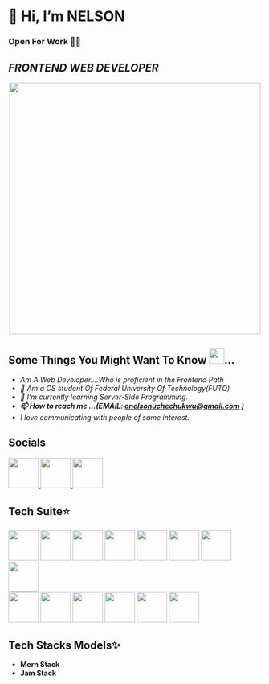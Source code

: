 # 👋 Hi, I’m NELSON

### Open For Work 💼💼 
## *FRONTEND WEB DEVELOPER*

  <div align="center">
    <img src="https://user-images.githubusercontent.com/95982650/211197145-09f759f9-7b42-493e-bb6d-174488820ede.gif" width="500"/>
  </div>
  
## Some Things You Might Want To Know <img src="https://user-images.githubusercontent.com/95982650/217330060-490c1e5e-1dfc-4a92-bb37-a6998bb9ce0c.png" width="30" />...

 - *Am A Web Developer....Who is proficient in the Frontend Path*
 - *🏫 Am a CS student Of Federal University Of Technology(FUTO)*
 - *🌱 I’m currently learning Server-Side Programming.*
 - ***📫 How to reach me ...(EMAIL: onelsonuchechukwu@gmail.com )***
 - *I love communicating with people of same interest.*

## Socials
  <div>
       <a href="https://twitter.com/Nelson_f2e">
         <img src="https://user-images.githubusercontent.com/95982650/217645051-8dadef9d-edd7-4384-97b8-fab6f0b904d7.png" width="60" />
       </a>
       <a href="https://www.frontendmentor.io/profile/nelsonleone" align="center">
         <img src="https://user-images.githubusercontent.com/95982650/220240791-c5b49ec5-da28-4b8e-b0f3-9a05e4076bb2.png" width="60" />
       </a>
       <a href="linkedin.com/in/nelson-onuegbu-3ba269267" align="center">
         <img src="https://user-images.githubusercontent.com/95982650/223276864-0b616ae1-98ef-42b8-990b-30047594d3f1.png" width="60" />
       </a>
  </div>

 
 

## Tech Suite⭐

<div align="left">
        <img src="https://user-images.githubusercontent.com/95982650/217250559-0ec52c46-1a79-42ab-8d7f-4697e19cceab.png" width="60" />
        <img src="https://user-images.githubusercontent.com/95982650/236310511-1e5ee33f-d6fa-43db-a517-b6208abbc1a8.png" width="60"/>
        <img src="https://user-images.githubusercontent.com/95982650/236310183-101e75b4-3356-4640-ab2d-61a523dd9ac4.png" width="60"/>
         <img src="https://user-images.githubusercontent.com/95982650/217256846-df4b3dee-ca47-4773-84fa-b2fb2310a2d1.png" width="60"/>
         <img src="https://user-images.githubusercontent.com/95982650/217259525-3aa1c059-cda9-4b54-ab8a-9adffc364e5d.png" width="60"/>
         <img src="https://user-images.githubusercontent.com/95982650/236309566-743f2e1f-cd92-4b01-b6f9-6b2b7cafa8d6.png" width="60"/>
       <img src="https://user-images.githubusercontent.com/95982650/217260559-de75a0da-864e-4402-8c84-83ac1b9d7a4e.png" width="60"/>
       <img src="https://user-images.githubusercontent.com/95982650/217427639-f89e9963-a23d-4830-b8c0-ceb3a4bc830a.png" width="60"/>
</div>

<div align="left">
        <img src="https://user-images.githubusercontent.com/95982650/236311126-9257eba5-0b4d-41c6-a5f4-c92236e27822.png" width="60" />
        <img src="https://user-images.githubusercontent.com/95982650/236311788-5e4588b7-98b8-4ca3-8098-e95eaab5976f.png" width="60" />
        <img src="https://user-images.githubusercontent.com/95982650/236312154-7fa20925-5a73-4cb0-8db3-72fa5c52fb19.png" width="60" />
        <img src="https://user-images.githubusercontent.com/95982650/236312391-cc1fbebe-2375-473b-9084-52ef63ddfaf9.png" width="60" />
        <img src="https://user-images.githubusercontent.com/95982650/236312810-aad18fb6-c517-4b77-9512-b7fa03f90175.png" width="60" />
        <img src="https://user-images.githubusercontent.com/95982650/236313860-01bc65f2-1081-47b7-acbe-aabf8a4c5edd.png" width="60" />
</div>

## Tech Stacks Models✨ 
 - **Mern Stack**
 - **Jam Stack**



<!---
nelsonleone/nelsonleone is a ✨ special ✨ repository because its `README.md` (this file) appears on your GitHub profile.
You can click the Preview link to take a look at your changes.


--->

                
